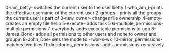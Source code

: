0-iam_betty- switches the current user to the user betty
1-who_am_i-prints the effective username of the current user
2-groups - prints all the groups the current user is part of
3-new_owner- changes file ownership
4-empty- creates an empty file hello
5-execute- adds task 5
6-multiple_permissions-multiple permisions
7-everybody-adds executable permisions to ugo
8-James_Bond- adds all permisions to other users and none to owner and group\n
9-John_Doe- sets the mode to -rwxr-x-wx
10-mirror_permissions- matches two files
11-directories_permissions- adds permissions recursively
